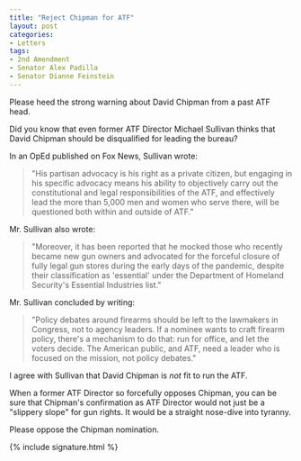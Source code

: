 ```yaml
---
title: "Reject Chipman for ATF"
layout: post
categories:
- Letters
tags:
- 2nd Amendment
- Senator Alex Padilla
- Senator Dianne Feinstein
---
```


Please heed the strong warning about David Chipman from a past ATF head.

Did you know that even former ATF Director Michael Sullivan thinks that David Chipman should be disqualified for leading the bureau?

In an OpEd published on Fox News, Sullivan wrote:

> "His partisan advocacy is his right as a private citizen, but engaging in his specific advocacy means his ability to objectively carry out the constitutional and legal responsibilities of the ATF, and effectively lead the more than 5,000 men and women who serve there, will be questioned both within and outside of ATF."

Mr. Sullivan also wrote:

> "Moreover, it has been reported that he mocked those who recently became new gun owners and advocated for the forceful closure of fully legal gun stores during the early days of the pandemic, despite their classification as 'essential' under the Department of Homeland Security's Essential Industries list."

Mr. Sullivan concluded by writing:

> "Policy debates around firearms should be left to the lawmakers in Congress, not to agency leaders. If a nominee wants to craft firearm policy, there's a mechanism to do that: run for office, and let the voters decide. The American public, and ATF, need a leader who is focused on the mission, not policy debates."

I agree with Sullivan that David Chipman is *not* fit to run the ATF.

When a former ATF Director so forcefully opposes Chipman, you can be sure that Chipman's confirmation as ATF Director would not just be a "slippery slope" for gun rights. It would be a straight nose-dive into tyranny.

Please oppose the Chipman nomination.

{% include signature.html %}

